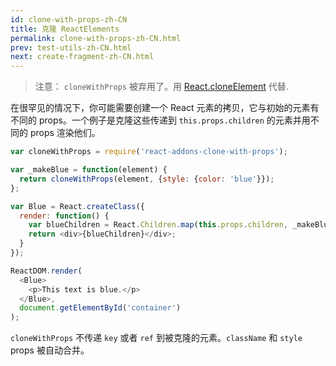 ```yaml
---
id: clone-with-props-zh-CN
title: 克隆 ReactElements
permalink: clone-with-props-zh-CN.html
prev: test-utils-zh-CN.html
next: create-fragment-zh-CN.html
---
```


> 注意：
> `cloneWithProps` 被弃用了。用 [React.cloneElement](top-level-api.html#react.cloneelement) 代替.

在很罕见的情况下，你可能需要创建一个 React 元素的拷贝，它与初始的元素有不同的 props。一个例子是克隆这些传递到 `this.props.children` 的元素并用不同的 props 渲染他们。

```js
var cloneWithProps = require('react-addons-clone-with-props');

var _makeBlue = function(element) {
  return cloneWithProps(element, {style: {color: 'blue'}});
};

var Blue = React.createClass({
  render: function() {
    var blueChildren = React.Children.map(this.props.children, _makeBlue);
    return <div>{blueChildren}</div>;
  }
});

ReactDOM.render(
  <Blue>
    <p>This text is blue.</p>
  </Blue>,
  document.getElementById('container')
);
```

`cloneWithProps` 不传递 `key` 或者 `ref` 到被克隆的元素。`className` 和 `style` props 被自动合并。
